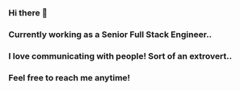 ### Hi there 👋
### Currently working as a Senior Full Stack Engineer.. 
### I love communicating with people! Sort of an extrovert..
### Feel free to reach me anytime!

<!--
**JunaidMazharMuhammad/JunaidMazharMuhammad** is a ✨ _special_ ✨ repository because its `README.md` (this file) appears on your GitHub profile.

Here are some ideas to get you started:

- 🔭 I’m currently working on ...
- 🌱 I’m currently learning ...
- 👯 I’m looking to collaborate on ...
- 🤔 I’m looking for help with ...
- 💬 Ask me about ...
- 📫 How to reach me: ...
- 😄 Pronouns: ...
- ⚡ Fun fact: ...
-->
